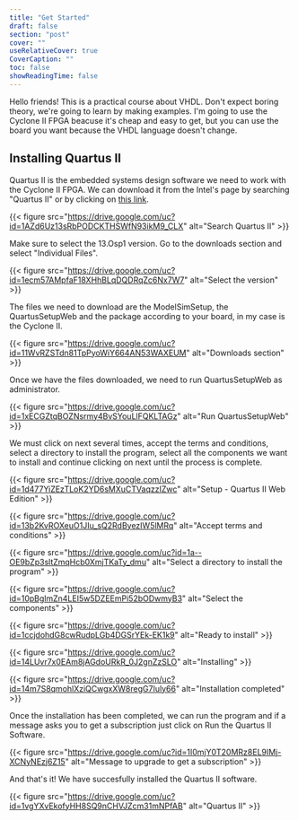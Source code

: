 ```yaml
---
title: "Get Started"
draft: false
section: "post"
cover: ""
useRelativeCover: true
CoverCaption: ""
toc: false
showReadingTime: false
---
```


Hello friends! This is a practical course about VHDL. Don't expect boring theory, we're going to learn by making examples. I'm going to use the Cyclone II FPGA beacuse it's cheap and easy to get, but you can use the board you want because the VHDL language doesn't change.

## Installing Quartus II

Quartus II is the embedded systems design software we need to work with the Cyclone II FPGA. We can download it from the Intel's page by searching "Quartus II" or by clicking on [this link](https://www.intel.com/content/www/us/en/software-kit/711791/intel-quartus-ii-web-edition-design-software-version-13-0sp1-for-windows.html).

{{< figure
src="https://drive.google.com/uc?id=1AZd6Uz13sRbPODCKTHSWfN93ikM9_CLX"
alt="Search Quartus II" >}}

Make sure to select the 13.Osp1 version. Go to the downloads section and select "Individual Files".

{{< figure
src="https://drive.google.com/uc?id=1ecm57AMpfaF18XHhBLqDQDRqZc6Nx7W7"
alt="Select the version" >}}

The files we need to download are the ModelSimSetup, the QuartusSetupWeb and the package according to your board, in my case is the Cyclone II.

{{< figure
src="https://drive.google.com/uc?id=11WvRZSTdn81TpPyoWiY664AN53WAXEUM"
alt="Downloads section" >}}

Once we have the files downloaded, we need to run QuartusSetupWeb as administrator.

{{< figure
src="https://drive.google.com/uc?id=1xECGZtqBOZNsrmy4BvSYouLlFQKLTAGz"
alt="Run QuartusSetupWeb" >}}

We must click on next several times, accept the terms and conditions, select a directory to install the program, select all the components we want to install and continue clicking on next until the process is complete.

{{< figure
src="https://drive.google.com/uc?id=1d477YiZEzTLoK2YD6sMXuCTVaqzzIZwc"
alt="Setup - Quartus II Web Edition" >}}

{{< figure
src="https://drive.google.com/uc?id=13b2KvROXeuO1JIu_sQ2RdByezIW5lMRq"
alt="Accept terms and conditions" >}}

{{< figure
src="https://drive.google.com/uc?id=1a--OE9bZp3sltZmqHcb0XmjTKaTy_dmu"
alt="Select a directory to install the program" >}}

{{< figure
src="https://drive.google.com/uc?id=10pBglmZn4LEI5w5DZEEmPi52bODwmyB3"
alt="Select the components" >}}

{{< figure
src="https://drive.google.com/uc?id=1ccjdohdG8cwRudpLGb4DGSrYEk-EK1k9"
alt="Ready to install" >}}

{{< figure
src="https://drive.google.com/uc?id=14LUvr7x0EAm8jAGdoURkR_0J2gnZzSLO"
alt="Installing" >}}

{{< figure
src="https://drive.google.com/uc?id=14m7S8qmohlXziQCwgxXW8regG7Iuly66"
alt="Installation completed" >}}

Once the installation has been completed, we can run the program and if a message asks you to get a subscription just click on Run the Quartus II Software.

{{< figure
src="https://drive.google.com/uc?id=1I0mjY0T20MRz8EL9IMj-XCNyNEzj6Z15"
alt="Message to upgrade to get a subscription" >}}

And that's it! We have succesfully installed the Quartus II software.

{{< figure
src="https://drive.google.com/uc?id=1vgYXvEkofyHH8SQ9nCHVJZcm31mNPfAB"
alt="Quartus II" >}}